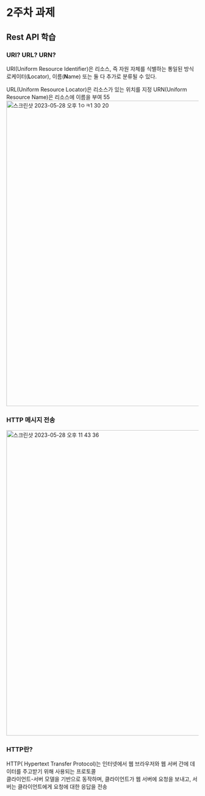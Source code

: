 # 2주차 과제

## Rest API 학습

### URI? URL? URN?

URI(Uniform Resource Identifier)은 리소스, 즉 자원 자체를 식별하는 통일된 방식  
로케이터(**L**ocator), 이름(**N**ame) 또는 둘 다 추가로 분류될 수 있다.

URL(Uniform Resource Locator)은 리소스가 있는 위치를 지정
URN(Uniform Resource Name)은 리소스에 이름을 부여
55<img width="800" alt="스크린샷 2023-05-28 오후 1ㅇㅋ1 30 20" src="https://github.com/dhkimxx/comento-backend-dev/assets/79616878/790eae96-8a66-4526-a2bc-70f183c23801">

### HTTP 메시지 전송

<img width="800" alt="스크린샷 2023-05-28 오후 11 43 36" src="https://github.com/dhkimxx/comento-backend-dev/assets/79616878/ef27e360-b1ee-4803-870b-dec7531137da">

### HTTP란?

HTTP( Hypertext Transfer Protocol)는 인터넷에서 웹 브라우저와 웹 서버 간에 데이터를 주고받기 위해 사용되는 프로토콜  
클라이언트-서버 모델을 기반으로 동작하며, 클라이언트가 웹 서버에 요청을 보내고, 서버는 클라이언트에게 요청에 대한 응답을 전송

